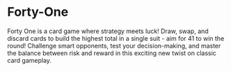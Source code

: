 # Forty-One

Forty One is a card game where strategy meets luck!
Draw, swap, and discard cards to build the highest total in a single suit - aim for 41 to win the round!
Challenge smart opponents, test your decision-making, and master the balance between risk and reward in this exciting new twist on classic card gameplay.